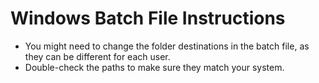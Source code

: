 # Windows Batch File Instructions

- You might need to change the folder destinations in the batch file, as they can be different for each user.
- Double-check the paths to make sure they match your system.
